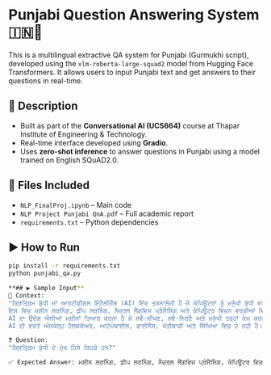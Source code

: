 # Punjabi Question Answering System 🇮🇳🤖
This is a multilingual extractive QA system for Punjabi (Gurmukhi script), developed using the `xlm-roberta-large-squad2` model from Hugging Face Transformers.
It allows users to input Punjabi text and get answers to their questions in real-time.

## 📝 Description
- Built as part of the **Conversational AI (UCS664)** course at Thapar Institute of Engineering & Technology.
- Real-time interface developed using **Gradio**.
- Uses **zero-shot inference** to answer questions in Punjabi using a model trained on English SQuAD2.0.

## 📄 Files Included
- `NLP_FinalProj.ipynb` – Main code
- `NLP Project Punjabi QnA.pdf` – Full academic report
- `requirements.txt` – Python dependencies

## ▶️ How to Run
```bash
pip install -r requirements.txt
python punjabi_qa.py

**## ▶️ Sample Input**
📝 Context:
"ਕ੍ਰਿਤ੍ਰਿਮ ਬੁੱਧੀ ਜਾਂ ਆਰਟੀਫੀਸ਼ਲ ਇੰਟੈਲੀਜੈਂਸ (AI) ਇੱਕ ਤਕਨਾਲੋਜੀ ਹੈ ਜੋ ਕੰਪਿਊਟਰਾਂ ਨੂੰ ਮਨੁੱਖੀ ਬੁੱਧੀ ਵਰਗਾ ਸੋਚਣ ਅਤੇ ਫੈਸਲੇ ਲੈਣ ਯੋਗ ਬਣਾਉਂਦੀ ਹੈ।
ਇਸ ਵਿਚ ਮਸ਼ੀਨ ਲਰਨਿੰਗ, ਡੀਪ ਲਰਨਿੰਗ, ਨੈਚਰਲ ਲੈਂਗਵਿਜ ਪ੍ਰੋਸੈਸਿੰਗ ਅਤੇ ਕੰਪਿਊਟਰ ਵਿਜ਼ਨ ਵਰਗੀਆਂ ਵਿਧੀਆਂ ਸ਼ਾਮਲ ਹਨ।
AI ਦਾ ਉਦੇਸ਼ ਐਸੀਆਂ ਮਸ਼ੀਨਾਂ ਤਿਆਰ ਕਰਨਾ ਹੈ ਜੋ ਸਵੈ-ਸੀਖਣ, ਸਵੈ-ਨਿਰਣੈ ਅਤੇ ਮਨੁੱਖੀ ਤਰ੍ਹਾਂ ਕੰਮ ਕਰਨ ਵਿੱਚ ਸਮਰਥ ਹੋਣ।
AI ਦੀ ਵਰਤੋਂ ਅੱਜਕੱਲ੍ਹ ਹੈਲਥਕੇਅਰ, ਆਟੋਮੋਬਾਈਲ, ਫਾਈਨੈਂਸ, ਖੇਤੀਬਾੜੀ ਅਤੇ ਸਿੱਖਿਆ ਵਿਚ ਹੋ ਰਹੀ ਹੈ।"

❓ Question:
"ਕ੍ਰਿਤ੍ਰਿਮ ਬੁੱਧੀ ਦੇ ਮੁੱਖ ਹਿੱਸੇ ਕਿਹੜੇ ਹਨ?"

✅ Expected Answer: ਮਸ਼ੀਨ ਲਰਨਿੰਗ, ਡੀਪ ਲਰਨਿੰਗ, ਨੈਚਰਲ ਲੈਂਗਵਿਜ ਪ੍ਰੋਸੈਸਿੰਗ, ਕੰਪਿਊਟਰ ਵਿਜ਼ਨ
